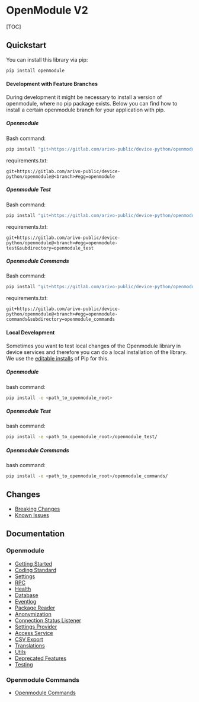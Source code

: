 # OpenModule V2

[TOC]

## Quickstart

You can install this library via pip:
```bash
pip install openmodule
```

#### Development with Feature Branches

During development it might be necessary to install a version of openmodule, where no pip package exists.
Below you can find how to install a certain openmodule branch for your application with pip.

##### Openmodule

Bash command:
```bash
pip install "git+https://gitlab.com/arivo-public/device-python/openmodule@<branch>#egg=openmodule"
```

requirements.txt:
```text
git+https://gitlab.com/arivo-public/device-python/openmodule@<branch>#egg=openmodule
```

##### Openmodule Test

Bash command:
```bash
pip install "git+https://gitlab.com/arivo-public/device-python/openmodule@<branch>#egg=openmodule-test&subdirectory=openmodule_test"
```

requirements.txt:
```text
git+https://gitlab.com/arivo-public/device-python/openmodule@<branch>#egg=openmodule-test&subdirectory=openmodule_test
```

##### Openmodule Commands

Bash command:
```bash
pip install "git+https://gitlab.com/arivo-public/device-python/openmodule@<branch>#egg=openmodule-commands&subdirectory=openmodule_commands
```

requirements.txt:
```text
git+https://gitlab.com/arivo-public/device-python/openmodule@<branch>#egg=openmodule-commands&subdirectory=openmodule_commands
```

#### Local Development

Sometimes you want to test local changes of the Openmodule library in device services and therefore you can do a local
installation of the library. We use the
[editable installs](https://pip.pypa.io/en/stable/topics/local-project-installs/#editable-installs) of Pip for this.

##### Openmodule

bash command:
```bash
pip install -e <path_to_openmodule_root>
```

##### Openmodule Test

bash command:
```bash
pip install -e <path_to_openmodule_root>/openmodule_test/
```

##### Openmodule Commands

bash command:
```bash
pip install -e <path_to_openmodule_root>/openmodule_commands/
```

## Changes

- [Breaking Changes](docs/migrations.md)
- [Known Issues](docs/known_issues.md)

## Documentation

### Openmodule

- [Getting Started](docs/getting_started.md)
- [Coding Standard](docs/coding_standard.md)
- [Settings](docs/settings.md)
- [RPC](docs/rpc.md)
- [Health](docs/health.md)
- [Database](docs/database.md)
- [Eventlog](docs/event_sending.md)
- [Package Reader](docs/package_reader.md)
- [Anonymization](docs/anonymization.md)
- [Connection Status Listener](docs/connection_status_listener.md)
- [Settings Provider](docs/settings_provider.md)
- [Access Service](docs/access_service.md)
- [CSV Export](docs/csv_export.md)
- [Translations](docs/translation.md)
- [Utils](docs/utils.md)
- [Deprecated Features](docs/deprecated.md)
- [Testing](docs/testing.md)

### Openmodule Commands

- [Openmodule Commands](docs/commands.md)
